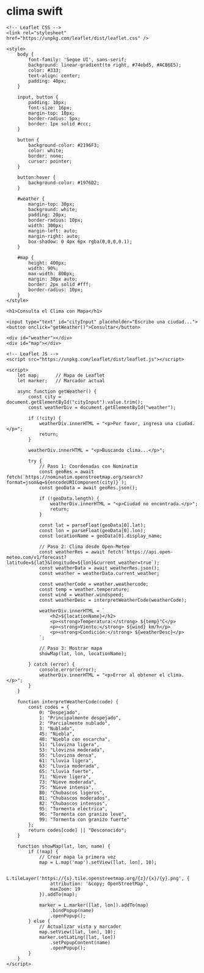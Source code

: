 # clima swift
<!DOCTYPE html>
<html lang="es">
<head>
    <meta charset="UTF-8">
    <title>Clima con Mapa Interactivo</title>

    <!-- Leaflet CSS -->
    <link rel="stylesheet" href="https://unpkg.com/leaflet/dist/leaflet.css" />

    <style>
        body {
            font-family: 'Segoe UI', sans-serif;
            background: linear-gradient(to right, #74ebd5, #ACB6E5);
            color: #333;
            text-align: center;
            padding: 40px;
        }

        input, button {
            padding: 10px;
            font-size: 16px;
            margin-top: 10px;
            border-radius: 5px;
            border: 1px solid #ccc;
        }

        button {
            background-color: #2196F3;
            color: white;
            border: none;
            cursor: pointer;
        }

        button:hover {
            background-color: #1976D2;
        }

        #weather {
            margin-top: 30px;
            background: white;
            padding: 20px;
            border-radius: 10px;
            width: 300px;
            margin-left: auto;
            margin-right: auto;
            box-shadow: 0 4px 6px rgba(0,0,0,0.1);
        }

        #map {
            height: 400px;
            width: 90%;
            max-width: 800px;
            margin: 30px auto;
            border: 2px solid #fff;
            border-radius: 10px;
        }
    </style>
</head>
<body>

    <h1>Consulta el Clima con Mapa</h1>

    <input type="text" id="cityInput" placeholder="Escribe una ciudad...">
    <button onclick="getWeather()">Consultar</button>

    <div id="weather"></div>
    <div id="map"></div>

    <!-- Leaflet JS -->
    <script src="https://unpkg.com/leaflet/dist/leaflet.js"></script>

    <script>
        let map;      // Mapa de Leaflet
        let marker;   // Marcador actual

        async function getWeather() {
            const city = document.getElementById("cityInput").value.trim();
            const weatherDiv = document.getElementById("weather");

            if (!city) {
                weatherDiv.innerHTML = "<p>Por favor, ingresa una ciudad.</p>";
                return;
            }

            weatherDiv.innerHTML = "<p>Buscando clima...</p>";

            try {
                // Paso 1: Coordenadas con Nominatim
                const geoRes = await fetch(`https://nominatim.openstreetmap.org/search?format=json&q=${encodeURIComponent(city)}`);
                const geoData = await geoRes.json();

                if (!geoData.length) {
                    weatherDiv.innerHTML = "<p>Ciudad no encontrada.</p>";
                    return;
                }

                const lat = parseFloat(geoData[0].lat);
                const lon = parseFloat(geoData[0].lon);
                const locationName = geoData[0].display_name;

                // Paso 2: Clima desde Open-Meteo
                const weatherRes = await fetch(`https://api.open-meteo.com/v1/forecast?latitude=${lat}&longitude=${lon}&current_weather=true`);
                const weatherData = await weatherRes.json();
                const weather = weatherData.current_weather;

                const weatherCode = weather.weathercode;
                const temp = weather.temperature;
                const wind = weather.windspeed;
                const weatherDesc = interpretWeatherCode(weatherCode);

                weatherDiv.innerHTML = `
                    <h2>${locationName}</h2>
                    <p><strong>Temperatura:</strong> ${temp}°C</p>
                    <p><strong>Viento:</strong> ${wind} km/h</p>
                    <p><strong>Condición:</strong> ${weatherDesc}</p>
                `;

                // Paso 3: Mostrar mapa
                showMap(lat, lon, locationName);

            } catch (error) {
                console.error(error);
                weatherDiv.innerHTML = "<p>Error al obtener el clima.</p>";
            }
        }

        function interpretWeatherCode(code) {
            const codes = {
                0: "Despejado",
                1: "Principalmente despejado",
                2: "Parcialmente nublado",
                3: "Nublado",
                45: "Niebla",
                48: "Niebla con escarcha",
                51: "Llovizna ligera",
                53: "Llovizna moderada",
                55: "Llovizna densa",
                61: "Lluvia ligera",
                63: "Lluvia moderada",
                65: "Lluvia fuerte",
                71: "Nieve ligera",
                73: "Nieve moderada",
                75: "Nieve intensa",
                80: "Chubascos ligeros",
                81: "Chubascos moderados",
                82: "Chubascos intensos",
                95: "Tormenta eléctrica",
                96: "Tormenta con granizo leve",
                99: "Tormenta con granizo fuerte"
            };
            return codes[code] || "Desconocido";
        }

        function showMap(lat, lon, name) {
            if (!map) {
                // Crear mapa la primera vez
                map = L.map('map').setView([lat, lon], 10);

                L.tileLayer('https://{s}.tile.openstreetmap.org/{z}/{x}/{y}.png', {
                    attribution: '&copy; OpenStreetMap',
                    maxZoom: 19
                }).addTo(map);

                marker = L.marker([lat, lon]).addTo(map)
                    .bindPopup(name)
                    .openPopup();
            } else {
                // Actualizar vista y marcador
                map.setView([lat, lon], 10);
                marker.setLatLng([lat, lon])
                    .setPopupContent(name)
                    .openPopup();
            }
        }
    </script>

</body>
</html>
